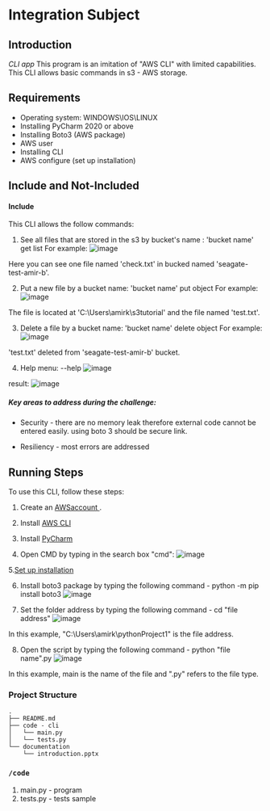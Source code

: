 # Integration Subject

## Introduction
*CLI app*
This program is an imitation of "AWS CLI" with limited capabilities.
This CLI allows basic commands in s3 - AWS storage.

## Requirements
- Operating system: WINDOWS\IOS\LINUX
- Installing PyCharm 2020 or above
- Installing Boto3 (AWS package)
- AWS user
- Installing CLI
- AWS configure (set up installation)


## Include and Not-Included
#### Include
This CLI allows the follow commands:

1. See all files that are stored in the s3 by bucket's name : 'bucket name' get list
For example:
![image](https://user-images.githubusercontent.com/88038376/154974991-3d1b0e0f-8b3c-4f38-bc94-e7a3274c7c13.png)

Here you can see one file named 'check.txt' in bucked named 'seagate-test-amir-b'.

2. Put a new file by a bucket name: 'bucket name' put object
For example:
![image](https://user-images.githubusercontent.com/88038376/156355289-0a06767a-d4c6-43a3-80dc-0f76a037818c.png)

The file is located at 'C:\Users\amirk\s3tutorial' and the file named 'test.txt'.

3. Delete a file by a bucket name: 'bucket name' delete object
For example:
![image](https://user-images.githubusercontent.com/88038376/154976002-aa90ca77-0102-4117-93db-7638af843991.png)

'test.txt' deleted from 'seagate-test-amir-b' bucket.

4. Help menu: --help
![image](https://user-images.githubusercontent.com/88038376/154973085-e510e7fc-706d-4df0-8c1b-b981d9fdf14f.png)

result:
![image](https://user-images.githubusercontent.com/88038376/154973213-7eac8c02-f008-4d95-b99c-0d6d61cc135b.png)

##### Key areas to address during the challenge:
* Security - there are no memory leak therefore external code cannot be entered easily. using boto 3 should be secure link.
<!--* Performance - -->
* Resiliency - most errors are addressed
<!--* Scalability -->
<!--* Recovery -->

## Running Steps
To use this CLI, follow these steps:
1. Create an [AWSaccount ](https://aws.amazon.com/s3/?c=s&sec=srv).

2. Install [AWS CLI](https://docs.aws.amazon.com/cli/latest/userguide/getting-started-install.html)

3. Install [PyCharm](https://www.jetbrains.com/help/pycharm/installation-guide.html)

4. Open CMD by typing in the search box "cmd":
![image](https://user-images.githubusercontent.com/88038376/154863221-e74949d7-fc6e-4536-a051-1c2d01d7d7b4.png)

5.[Set up installation](https://docs.aws.amazon.com/cli/latest/userguide/getting-started-quickstart.html)

6. Install boto3 package by typing the following command -  python -m pip install boto3
![image](https://user-images.githubusercontent.com/88038376/155021311-42db6b92-e79f-4fcf-b950-47f37be65361.png)

7. Set the folder address by typing the following command - cd "file address"
![image](https://user-images.githubusercontent.com/88038376/154862865-3c7f67cf-7768-4442-b97d-b39634f7c89c.png)

In this example, "C:\Users\amirk\pythonProject1" is the file address.

8. Open the script by typing the following command - python "file name".py
![image](https://user-images.githubusercontent.com/88038376/154863031-1df9a1ed-854f-4dde-9230-9ab181123277.png)

In this example, main is the name of the file and ".py" refers to the file type.

### Project Structure
```
.
├── README.md
├── code - cli
│   └── main.py
│	└── tests.py
└── documentation
    └── introduction.pptx
```

### `/code`
1. main.py - program
2. tests.py - tests sample


